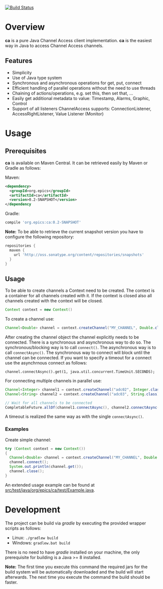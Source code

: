 [![Build Status](https://travis-ci.org/channelaccess/ca.svg?branch=master)](https://travis-ci.org/channelaccess/ca)

# Overview
__ca__ is a pure Java Channel Access client implementation. __ca__ is the easiest way in Java to access Channel Access channels.

## Features
* Simplicity
* Use of Java type system
* Synchronous and asynchronous operations for get, put, connect
* Efficient handling of parallel operations without the need to use threads
* Chaining of actions/operations, e.g. set this, then set that, ...
* Easily get additional metadata to value: Timestamp, Alarms, Graphic, Control
* Support of all listeners ChannelAccess supports: ConnectionListener, AccessRightListener, Value Listener (Monitor)



# Usage

## Prerequisites

__ca__ is available on Maven Central. It can be retrieved easily by Maven or Gradle as follows:

Maven:

```xml
<dependency>
  <groupId>org.epics</groupId>
  <artifactId>ca</artifactId>
  <version>0.2-SNAPSHOT</version>
</dependency
```

Gradle:

```gradle
compile 'org.epics:ca:0.2-SNAPSHOT'
```

__Note:__ To be able to retrieve the current snapshot version you have to configure the following repository:

```gradle
repositories {
  maven {
    url 'http://oss.sonatype.org/content/repositories/snapshots'
  }
}
```

## Usage

To be able to create channels a Context need to be created. The context is a container for all channels created with it. If the context is closed also all channels created with the context will be closed.

```java
Context context = new Context()
```

To create a channel use:

```java
Channel<Double> channel = context.createChannel("MY_CHANNEL", Double.class);
```

After creating the channel object the channel explicitly needs to be connected. There is a synchronous and asynchronous way to do so. The synchronous/blocking way is to call `connect()`. The asynchronous way is to call `connectAsync()`. The synchronous way to connect will block until the channel can be connected. If you want to specify a timeout for a connect use the asynchrnous connect as follows:

```
channel.connectAsync().get(1, java.util.concurrent.TimeUnit.SECONDS);
```

For connecting multiple channels in parallel use:

```java
Channel<Integer> channel1 = context.createChannel("adc02", Integer.class);
Channel<String> channel2 = context.createChannel("adc03", String.class);

// Wait for all channels to be connected
CompletableFuture.allOf(channel1.connectAsync(), channel2.connectAsync()).get();
```

A timeout is realized the same way as with the single `connectAsync()`.


### Examples

Create simple channel:

```java
try (Context context = new Context())
{
  Channel<Double> channel = context.createChannel("MY_CHANNEL", Double.class);
  channel.connect();
  System.out.println(channel.get());
  channel.close();
}
```

An extended usage example can be found at [src/test/java/org/epics/ca/test/Example.java](src/test/java/org/epics/ca/test/Example.java).


# Development
The project can be build via *gradle* by executing the provided wrapper scripts as follows:
 * Linux: `./gradlew build`
 * Windows: `gradlew.bat build`

There is no need to have *gradle* installed on your machine, the only prerequisite for building is a Java >= 8 installed.

__Note:__ The first time you execute this command the required jars for the build system will be automatically downloaded and the build will start afterwards. The next time you execute the command the build should be faster.
